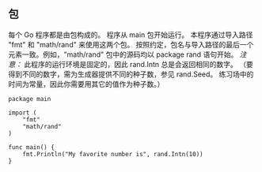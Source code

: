 ## 包

每个 Go 程序都是由包构成的。
程序从 main 包开始运行。
本程序通过导入路径 "fmt" 和 "math/rand" 来使用这两个包。
按照约定，包名与导入路径的最后一个元素一致。例如，"math/rand" 包中的源码均以 package rand 语句开始。
*注意：* 此程序的运行环境是固定的，因此 rand.Intn 总是会返回相同的数字。
（要得到不同的数字，需为生成器提供不同的种子数，参见 rand.Seed。 练习场中的时间为常量，因此你需要用其它的值作为种子数。）

```golang
package main

import (
	"fmt"
	"math/rand"
)

func main() {
	fmt.Println("My favorite number is", rand.Intn(10))
}
```